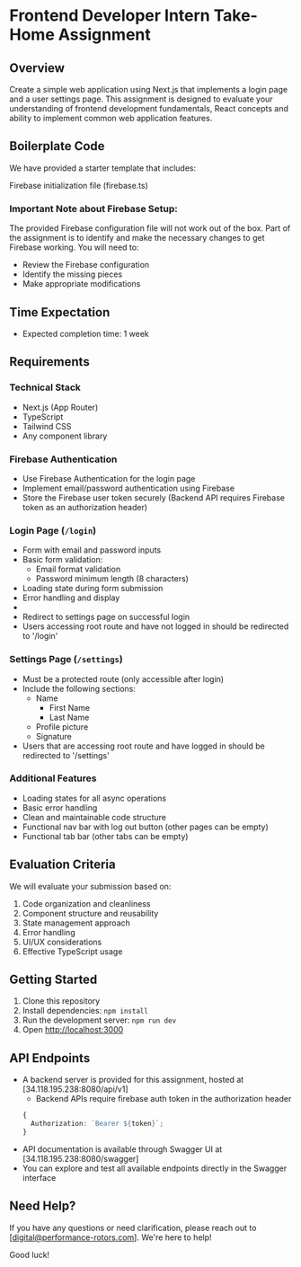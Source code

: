 # Frontend Developer Intern Take-Home Assignment

## Overview

Create a simple web application using Next.js that implements a login page and a user settings page. This assignment is designed to evaluate your understanding of frontend development fundamentals, React concepts and ability to implement common web application features.

## Boilerplate Code

We have provided a starter template that includes:

Firebase initialization file (firebase.ts)

### Important Note about Firebase Setup:

The provided Firebase configuration file will not work out of the box. Part of the assignment is to identify and make the necessary changes to get Firebase working. You will need to:

- Review the Firebase configuration
- Identify the missing pieces
- Make appropriate modifications

## Time Expectation

- Expected completion time: 1 week

## Requirements

### Technical Stack

- Next.js (App Router)
- TypeScript
- Tailwind CSS
- Any component library

### Firebase Authentication

- Use Firebase Authentication for the login page
- Implement email/password authentication using Firebase
- Store the Firebase user token securely (Backend API requires Firebase token as an authorization header)

### Login Page (`/login`)

- Form with email and password inputs
- Basic form validation:
  - Email format validation
  - Password minimum length (8 characters)
- Loading state during form submission
- Error handling and display
-
- Redirect to settings page on successful login
- Users accessing root route and have not logged in should be redirected to '/login'

### Settings Page (`/settings`)

- Must be a protected route (only accessible after login)
- Include the following sections:
  - Name
    - First Name
    - Last Name
  - Profile picture
  - Signature
- Users that are accessing root route and have logged in should be redirected to '/settings'

### Additional Features

- Loading states for all async operations
- Basic error handling
- Clean and maintainable code structure
- Functional nav bar with log out button (other pages can be empty)
- Functional tab bar (other tabs can be empty)

## Evaluation Criteria

We will evaluate your submission based on:

1. Code organization and cleanliness
2. Component structure and reusability
3. State management approach
4. Error handling
5. UI/UX considerations
6. Effective TypeScript usage

## Getting Started

1. Clone this repository
2. Install dependencies: `npm install`
3. Run the development server: `npm run dev`
4. Open [http://localhost:3000](http://localhost:3000)

## API Endpoints

- A backend server is provided for this assignment, hosted at [34.118.195.238:8080/api/v1]
  - Backend APIs require firebase auth token in the authorization header
  ```ts
  {
    Authorization: `Bearer ${token}`;
  }
  ```
- API documentation is available through Swagger UI at [34.118.195.238:8080/swagger]
- You can explore and test all available endpoints directly in the Swagger interface

## Need Help?

If you have any questions or need clarification, please reach out to [digital@performance-rotors.com]. We're here to help!

Good luck!

